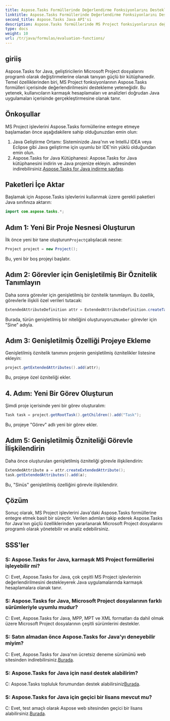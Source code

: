 ```yaml
---
title: Aspose.Tasks Formüllerinde Değerlendirme Fonksiyonlarını Destekleyin
linktitle: Aspose.Tasks Formüllerinde Değerlendirme Fonksiyonlarını Destekleyin
second_title: Aspose.Tasks Java API'si
description: Aspose.Tasks formüllerinde MS Project fonksiyonlarının değerlendirilmesini Java kullanarak nasıl destekleyeceğinizi öğrenin. Aspose.Tasks ile üretkenliğinizi artırın.
type: docs
weight: 10
url: /tr/java/formulas/evaluation-functions/
---
```


## giriiş
Aspose.Tasks for Java, geliştiricilerin Microsoft Project dosyalarını programlı olarak değiştirmelerine olanak tanıyan güçlü bir kütüphanedir. Temel özelliklerinden biri, MS Project fonksiyonlarının Aspose.Tasks formülleri içerisinde değerlendirilmesini destekleme yeteneğidir. Bu yetenek, kullanıcıların karmaşık hesaplamaları ve analizleri doğrudan Java uygulamaları içerisinde gerçekleştirmesine olanak tanır.
## Önkoşullar
MS Project işlevlerini Aspose.Tasks formüllerine entegre etmeye başlamadan önce aşağıdakilere sahip olduğunuzdan emin olun:
1. Java Geliştirme Ortamı: Sisteminizde Java'nın ve IntelliJ IDEA veya Eclipse gibi Java geliştirme için uyumlu bir IDE'nin yüklü olduğundan emin olun.
2.  Aspose.Tasks for Java Kütüphanesi: Aspose.Tasks for Java kütüphanesini indirin ve Java projenize ekleyin. adresinden indirebilirsiniz.[Aspose.Tasks for Java indirme sayfası](https://releases.aspose.com/tasks/java/).
## Paketleri İçe Aktar
Başlamak için Aspose.Tasks işlevlerini kullanmak üzere gerekli paketleri Java sınıfınıza aktarın:
```java
import com.aspose.tasks.*;
```

## Adım 1: Yeni Bir Proje Nesnesi Oluşturun
 İlk önce yeni bir tane oluşturun`Project`çalışılacak nesne:
```java
Project project = new Project();
```
Bu, yeni bir boş projeyi başlatır.
## Adım 2: Görevler için Genişletilmiş Bir Öznitelik Tanımlayın
Daha sonra görevler için genişletilmiş bir öznitelik tanımlayın. Bu özellik, görevlerle ilişkili özel verileri tutacak:
```java
ExtendedAttributeDefinition attr = ExtendedAttributeDefinition.createTaskDefinition(CustomFieldType.Number, ExtendedAttributeTask.Number1, "Sine");
```
 Burada, türün genişletilmiş bir niteliğini oluşturuyoruz`Number` görevler için "Sine" adıyla.
## Adım 3: Genişletilmiş Özelliği Projeye Ekleme
Genişletilmiş öznitelik tanımını projenin genişletilmiş öznitelikler listesine ekleyin:
```java
project.getExtendedAttributes().add(attr);
```
Bu, projeye özel özniteliği ekler.
## 4. Adım: Yeni Bir Görev Oluşturun
Şimdi proje içerisinde yeni bir görev oluşturalım:
```java
Task task = project.getRootTask().getChildren().add("Task");
```
Bu, projeye "Görev" adlı yeni bir görev ekler.
## Adım 5: Genişletilmiş Özniteliği Görevle İlişkilendirin
Daha önce oluşturulan genişletilmiş özniteliği görevle ilişkilendirin:
```java
ExtendedAttribute a = attr.createExtendedAttribute();
task.getExtendedAttributes().add(a);
```
Bu, "Sinüs" genişletilmiş özelliğini görevle ilişkilendirir.

## Çözüm
Sonuç olarak, MS Project işlevlerini Java'daki Aspose.Tasks formüllerine entegre etmek basit bir süreçtir. Verilen adımları takip ederek Aspose.Tasks for Java'nın güçlü özelliklerinden yararlanarak Microsoft Project dosyalarını programlı olarak yönetebilir ve analiz edebilirsiniz.
## SSS'ler
### S: Aspose.Tasks for Java, karmaşık MS Project formüllerini işleyebilir mi?
C: Evet, Aspose.Tasks for Java, çok çeşitli MS Project işlevlerinin değerlendirilmesini destekleyerek Java uygulamalarında karmaşık hesaplamalara olanak tanır.
### S: Aspose.Tasks for Java, Microsoft Project dosyalarının farklı sürümleriyle uyumlu mudur?
C: Evet, Aspose.Tasks for Java, MPP, MPT ve XML formatları da dahil olmak üzere Microsoft Project dosyalarının çeşitli sürümlerini destekler.
### S: Satın almadan önce Aspose.Tasks for Java'yı deneyebilir miyim?
 C: Evet, Aspose.Tasks for Java'nın ücretsiz deneme sürümünü web sitesinden indirebilirsiniz.[Burada](https://purchase.aspose.com/buy).
### S: Aspose.Tasks for Java için nasıl destek alabilirim?
C: Aspose.Tasks topluluk forumundan destek alabilirsiniz[Burada](https://forum.aspose.com/c/tasks/15).
### S: Aspose.Tasks for Java için geçici bir lisans mevcut mu?
 C: Evet, test amaçlı olarak Aspose web sitesinden geçici bir lisans alabilirsiniz.[Burada](https://purchase.aspose.com/temporary-license/).